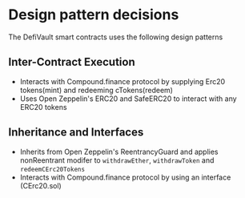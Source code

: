 # Design pattern decisions

The DefiVault smart contracts uses the following design patterns

## Inter-Contract Execution

* Interacts with Compound.finance protocol by supplying Erc20 tokens(mint) and redeeming cTokens(redeem)
* Uses Open Zeppelin's ERC20 and SafeERC20 to interact with any ERC20 tokens

## Inheritance and Interfaces

* Inherits from Open Zeppelin's ReentrancyGuard and applies nonReentrant modifer to `withdrawEther`, `withdrawToken` and `redeemCErc20Tokens`
* Interacts with Compound.finance protocol by using an interface (CErc20.sol)
